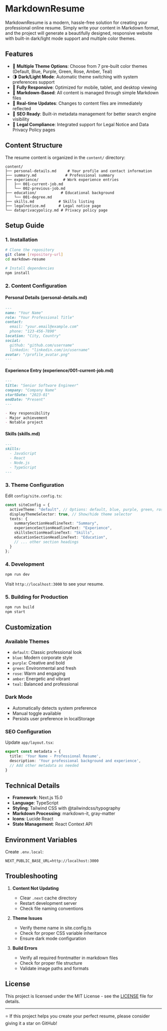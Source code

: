 # MarkdownResume

MarkdownResume is a modern, hassle-free solution for creating your professional online resume. Simply write your content in Markdown format, and the project will generate a beautifully designed, responsive website with built-in dark/light mode support and multiple color themes.

## Features

- 🎨 **Multiple Theme Options**: Choose from 7 pre-built color themes (Default, Blue, Purple, Green, Rose, Amber, Teal)
- 🌗 **Dark/Light Mode**: Automatic theme switching with system preferences support
- 📱 **Fully Responsive**: Optimized for mobile, tablet, and desktop viewing
- 📝 **Markdown-Based**: All content is managed through simple Markdown files
- 🔄 **Real-time Updates**: Changes to content files are immediately reflected
- 🎯 **SEO Ready**: Built-in metadata management for better search engine visibility
- 📄 **Legal Compliance**: Integrated support for Legal Notice and Data Privacy Policy pages

## Content Structure

The resume content is organized in the `content/` directory:

```
content/
├── personal-details.md     # Your profile and contact information
├── summary.md             # Professional summary
├── experience/           # Work experience entries
│   ├── 001-current-job.md
│   └── 002-previous-job.md
├── education/           # Educational background
│   └── 001-degree.md
├── skills.md           # Skills listing
├── legalnotice.md      # Legal notice page
└── dataprivacypolicy.md # Privacy policy page
```

## Setup Guide

### 1. Installation

```bash
# Clone the repository
git clone [repository-url]
cd markdown-resume

# Install dependencies
npm install
```

### 2. Content Configuration

#### Personal Details (personal-details.md)
```markdown
---
name: "Your Name"
role: "Your Professional Title"
contact:
  email: "your.email@example.com"
  phone: "123-456-7890"
location: "City, Country"
social:
  github: "github.com/username"
  linkedin: "linkedin.com/in/username"
avatar: "/profile_avatar.png"
---
```

#### Experience Entry (experience/001-current-job.md)
```markdown
---
title: "Senior Software Engineer"
company: "Company Name"
startDate: "2023-01"
endDate: "Present"
---

- Key responsibility
- Major achievement
- Notable project
```

#### Skills (skills.md)
```markdown
---
skills:
  - JavaScript
  - React
  - Node.js
  - TypeScript
---
```

### 3. Theme Configuration

Edit `config/site.config.ts`:

```typescript
const siteConfig = {
  activeTheme: "default", // Options: default, blue, purple, green, rose, amber, teal
  displayThemeSelector: true, // Show/hide theme selector
  texts: {
    summarySectionHeadlineText: "Summary",
    experienceSectionHeadlineText: "Experience",
    skillsSectionHeadlineText: "Skills",
    educationSectionHeadlineText: "Education",
    // ... other section headings
  }
};
```

### 4. Development

```bash
npm run dev
```

Visit `http://localhost:3000` to see your resume.

### 5. Building for Production

```bash
npm run build
npm start
```

## Customization

### Available Themes

- `default`: Classic professional look
- `blue`: Modern corporate style
- `purple`: Creative and bold
- `green`: Environmental and fresh
- `rose`: Warm and engaging
- `amber`: Energetic and vibrant
- `teal`: Balanced and professional

### Dark Mode

- Automatically detects system preference
- Manual toggle available
- Persists user preference in localStorage

### SEO Configuration

Update `app/layout.tsx`:

```typescript
export const metadata = {
  title: 'Your Name - Professional Resume',
  description: 'Your professional background and experience',
  // Add other metadata as needed
}
```

## Technical Details

- **Framework**: Next.js 15.0
- **Language**: TypeScript
- **Styling**: Tailwind CSS with @tailwindcss/typography
- **Markdown Processing**: markdown-it, gray-matter
- **Icons**: Lucide React
- **State Management**: React Context API

## Environment Variables

Create `.env.local`:

```env
NEXT_PUBLIC_BASE_URL=http://localhost:3000
```

## Troubleshooting

1. **Content Not Updating**
   - Clear `.next` cache directory
   - Restart development server
   - Check file naming conventions

2. **Theme Issues**
   - Verify theme name in site.config.ts
   - Check for proper CSS variable inheritance
   - Ensure dark mode configuration

3. **Build Errors**
   - Verify all required frontmatter in markdown files
   - Check for proper file structure
   - Validate image paths and formats

## License

This project is licensed under the MIT License - see the [LICENSE](LICENSE) file for details.

---

⭐️ If this project helps you create your perfect resume, please consider giving it a star on GitHub!
